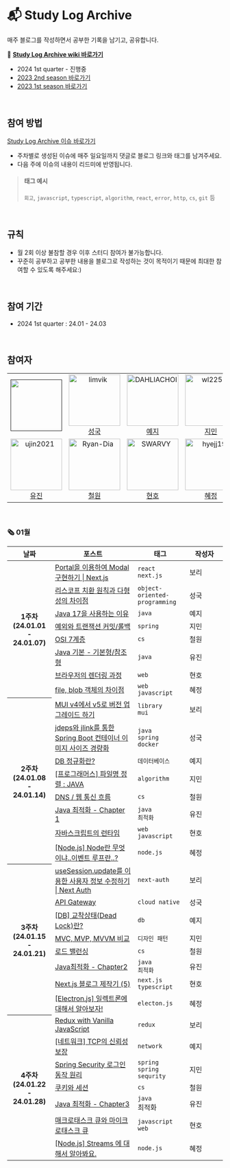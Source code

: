 # 📬 Study Log Archive

매주 블로그를 작성하면서 공부한 기록을 남기고, 공유합니다.

🔖 **[Study Log Archive wiki 바로가기](https://github.com/Gamangjum-lihou/study-log-archive/wiki)**
- 2024 1st quarter - 진행중
- [2023 2nd season 바로가기](https://github.com/Gamangjum-lihou/study-log-archive/wiki/2023,-2nd-season)
- [2023 1st season 바로가기](https://github.com/Gamangjum-lihou/study-log-archive/wiki/2023,-1st-season)

<br />

## 참여 방법
[Study Log Archive 이슈 바로가기](https://github.com/Gamangjum-lihou/study-log-archive/issues)
- 주차별로 생성된 이슈에 매주 일요일까지 댓글로 블로그 링크와 태그를 남겨주세요.
- 다음 주에 이슈의 내용이 리드미에 반영됩니다.

> #### 태그 예시
> `회고`, `javascript`, `typescript`, `algorithm`, `react`, `error`, `http`, `cs`, `git` 등 

<br />

## 규칙
- 월 2회 이상 불참할 경우 이후 스터디 참여가 불가능합니다.
- 꾸준히 공부하고 공부한 내용을 블로그로 작성하는 것이 목적이기 때문에 최대한 참여할 수 있도록 해주세요:)

<br />

## 참여 기간
- 2024 1st quarter : 24.01 - 24.03

<br />

## 참여자
<table>
  <tr>
    <td align="center">
      <a href="">
        <img src="" alt="" width="120" />
      </a>
      <br />
      <a href=""></a>
    </td>
    <td align="center">
      <a href="https://github.com/limvik">
        <img src="https://avatars.githubusercontent.com/u/37972432" alt="limvik" width="120" />
      </a>
      <br />
      <a href="https://github.com/limvik">성국</a>
    </td>
    <td align="center">
      <a href="https://github.com/DAHLIACHOI">
        <img src="https://avatars.githubusercontent.com/u/48826098" alt="DAHLIACHOI" width="120" />
      </a>
      <br />
      <a href="https://github.com/DAHLIACHOI">예지</a>
    </td>
    <td align="center">
      <a href="https://github.com/wl2258">
        <img src="https://avatars.githubusercontent.com/u/77067383" alt="wl2258" width="120" />
      </a>
      <br />
      <a href="https://github.com/wl2258">지민</a>
    </td>
  </tr>
  <tr>    
    <td align="center">
      <a href="https://github.com/ujin2021">
        <img src="https://avatars.githubusercontent.com/u/53362054" alt="ujin2021" width="120" />
      </a>
      <br />
      <a href="https://github.com/ujin2021">유진</a>
    </td>
    <td align="center">
      <a href="https://github.com/Ryan-Dia">
        <img src="https://avatars1.githubusercontent.com/u/76567238" alt="Ryan-Dia" width="120" />
      </a>
      <br />
      <a href="https://github.com/Ryan-Dia">철원</a>
    </td>
    <td align="center">
      <a href="https://github.com/SWARVY">
        <img src="https://avatars1.githubusercontent.com/u/53262430" alt="SWARVY" width="120" />
      </a>
      <br />
      <a href="https://github.com/SWARVY">현호</a>
    </td>
    <td align="center">
      <a href="https://github.com/hyejj19">
        <img src="https://avatars.githubusercontent.com/u/89173923" alt="hyejj19" width="120" />
      </a>
      <br />
      <a href="https://github.com/hyejj19">혜정</a>
    </td>
  </tr>
</table>

<br />

### 🗞 01월
<table>
  <thead>
    <tr>
      <th align="center">날짜</th>
      <th align="center">포스트</th>
      <th align="center">태그</th>
      <th align="center" width="70px">작성자</th>
    </tr>
  </thead>
  <tbody>
    <tr>
      <th rowspan=8 align="center">1주차<br />(24.01.01 - 24.01.07)</th>
      <td><a href="https://velog.io/@qhflrnfl4324/Portal%EC%9D%84-%EC%9D%B4%EC%9A%A9%ED%95%98%EC%97%AC-Modal-%EA%B5%AC%ED%98%84%ED%95%98%EA%B8%B0-Next.js">Portal을 이용하여 Modal 구현하기 | Next.js</a></td>
      <td><code>react</code><br /><code>next.js</code></td>
      <td>보리</td>
    </tr>
    <tr>
      <td><a href="https://limvik.github.io/posts/difference-between-lsp-and-polymorphism/">리스코프 치환 원칙과 다형성의 차이점</a></td>
      <td><code>object-oriented-programming</code></td>
      <td>성국</td>
    </tr>
    <tr>
      <td><a href="https://dahliachoi.tistory.com/90">Java 17을 사용하는 이유</a></td>
      <td><code>java</code></td>
      <td>예지</td>
    </tr>
    <tr>
      <td><a href="https://ssonzm.tistory.com/37">예외와 트랜잭션 커밋/롤백</a></td>
      <td><code>spring</code></td>
      <td>지민</td>
    </tr>
    <tr>
      <td><a href="https://html-jc.tistory.com/719">OSI 7계층</a></td>
      <td><code>cs</code></td>
      <td>철원</td>
    </tr>
    <tr>
      <td><a href="https://velog.io/@ujin2021/Java-%EA%B8%B0%EB%B3%B8-%EA%B8%B0%EB%B3%B8%ED%98%95%EC%B0%B8%EC%A1%B0%ED%98%95">Java 기본 - 기본형/참조형</a></td>
      <td><code>java</code></td>
      <td>유진</td>
    </tr>
    <tr>
      <td><a href="https://caffhheiene.vercel.app/posts/detail/15">브라우저의 렌더링 과정</a></td>
      <td><code>web</code></td>
      <td>현호</td>
    </tr>
    <tr>
      <td><a href="https://friedegg556.tistory.com/379">file, blob 객체의 차이점</a></td>
      <td><code>web</code><br /><code>javascript</code></td>
      <td>혜정</td>
    </tr>
    <tr>
      <th rowspan=8 align="center">2주차<br />(24.01.08 - 24.01.14)</th>
      <td><a href="https://velog.io/@qhflrnfl4324/MUI-v4%EC%97%90%EC%84%9C-v5%EB%A1%9C-%EB%B2%84%EC%A0%84-%EC%97%85%EA%B7%B8%EB%A0%88%EC%9D%B4%EB%93%9C-%ED%95%98%EA%B8%B0">MUI v4에서 v5로 버전 업그레이드 하기</a></td>
      <td><code>library</code><br /><code>mui</code></td>
      <td>보리</td>
    </tr>
    <tr>
      <td><a href="https://limvik.github.io/posts/reduce-container-image-size-for-spring-boot-with-jdeps-and-jlink/">jdeps와 jlink를 통한 Spring Boot 컨테이너 이미지 사이즈 경량화</a></td>
      <td><code>java</code><br /><code>spring</code><br /><code>docker</code></td>
      <td>성국</td>
    </tr>
    <tr>
      <td><a href="https://dahliachoi.tistory.com/91">DB 정규화란?</a></td>
      <td><code>데이터베이스</code></td>
      <td>예지</td>
    </tr>
    <tr>
      <td><a href="https://ssonzm.tistory.com/39">[프로그래머스] 파일명 정렬 : JAVA</a></td>
      <td><code>algorithm</code></td>
      <td>지민</td>
    </tr>
    <tr>
      <td><a href="https://html-jc.tistory.com/720">DNS / 웹 통신 흐름</a></td>
      <td><code>cs</code></td>
      <td>철원</td>
    </tr>
    <tr>
      <td><a href="https://velog.io/@ujin2021/Java-%EC%B5%9C%EC%A0%81%ED%99%94-Chapter-1">Java 최적화 - Chapter 1</a></td>
      <td><code>java</code><br /><code>최적화</code></td>
      <td>유진</td>
    </tr>
    <tr>
      <td><a href="https://caffhheiene.vercel.app/posts/detail/16">자바스크립트의 런타임</a></td>
      <td><code>web</code><br /><code>javascript</code></td>
      <td>현호</td>
    </tr>
    <tr>
      <td><a href="https://friedegg556.tistory.com/382">[Node.js] Node란 무엇이냐..이벤트 루프란..?</a></td>
      <td><code>node.js</code></td>
      <td>혜정</td>
    </tr>
    <tr>
      <th rowspan=8 align="center">3주차<br />(24.01.15 - 24.01.21)</th>
      <td><a href="https://velog.io/@qhflrnfl4324/useSession.update%EB%A5%BC-%EC%9D%B4%EC%9A%A9%ED%95%9C-%EC%82%AC%EC%9A%A9%EC%9E%90-%EC%A0%95%EB%B3%B4-%EC%88%98%EC%A0%95%ED%95%98%EA%B8%B0-Next-Auth">useSession.update를 이용한 사용자 정보 수정하기 | Next Auth</a></td>
      <td><code>next-auth</code></td>
      <td>보리</td>
    </tr>
    <tr>
      <td><a href="https://limvik.github.io/posts/api-gateway/">API Gateway</a></td>
      <td><code>cloud native</code></td>
      <td>성국</td>
    </tr>
    <tr>
      <td><a href="https://dahliachoi.tistory.com/93">[DB] 교착상태(Dead Lock)란?</a></td>
      <td><code>db</code></td>
      <td>예지</td>
    </tr>
    <tr>
      <td><a href="https://ssonzm.tistory.com/45">MVC, MVP, MVVM 비교</a></td>
      <td><code>디자인 패턴</code></td>
      <td>지민</td>
    </tr>
    <tr>
      <td><a href="https://html-jc.tistory.com/721">로드 밸런싱</a></td>
      <td><code>cs</code></td>
      <td>철원</td>
    </tr>
    <tr>
      <td><a href="https://velog.io/@ujin2021/Java%EC%B5%9C%EC%A0%81%ED%99%94-Chapter-2-3">Java최적화 - Chapter2</a></td>
      <td><code>java</code><br /><code>최적화</code></td>
      <td>유진</td>
    </tr>
    <tr>
      <td><a href="https://caffhheiene.vercel.app/posts/detail/17">Next.js 블로그 제작기 (5)</a></td>
      <td><code>next.js</code><br /><code>typescript</code></td>
      <td>현호</td>
    </tr>
    <tr>
      <td><a href="https://friedegg556.tistory.com/383">[Electron.js] 일렉트론에 대해서 알아보자!</a></td>
      <td><code>electon.js</code></td>
      <td>혜정</td>
    </tr>
    <tr>
      <th rowspan=7 align="center">4주차<br />(24.01.22 - 24.01.28)</th>
      <td><a href="https://velog.io/@qhflrnfl4324/Redux-with-Vanilla-JavaScript">Redux with Vanilla JavaScript</a></td>
      <td><code>redux</code></td>
      <td>보리</td>
    </tr>
    <tr>
      <td><a href="https://dahliachoi.tistory.com/94">[네트워크] TCP의 신뢰성 보장</a></td>
      <td><code>network</code></td>
      <td>예지</td>
    </tr>
    <tr>
      <td><a href="https://ssonzm.tistory.com/47">Spring Security 로그인 동작 원리</a></td>
      <td><code>spring</code><br /><code>spring sequrity</code></td>
      <td>지민</td>
    </tr>
    <tr>
      <td><a href="https://html-jc.tistory.com/722">쿠키와 세션</a></td>
      <td><code>cs</code></td>
      <td>철원</td>
    </tr>
    <tr>
      <td><a href="https://velog.io/@ujin2021/Java-%EC%B5%9C%EC%A0%81%ED%99%94-Chapter3">Java 최적화 - Chapter3</a></td>
      <td><code>java</code><br /><cod>최적화</cod></td>
      <td>유진</td>
    </tr>
    <tr>
      <td><a href="https://caffhheiene.vercel.app/posts/detail/18">매크로태스크 큐와 마이크로태스크 큐</a></td>
      <td><code>javascript</code><br /><code>web</code></td>
      <td>현호</td>
    </tr>
    <tr>
      <td><a href="https://friedegg556.tistory.com/382">[Node.js] Streams 에 대해서 알아봐요.</a></td>
      <td><code>node.js</code></td>
      <td>혜정</td>
    </tr>
  </tbody>
</table>
